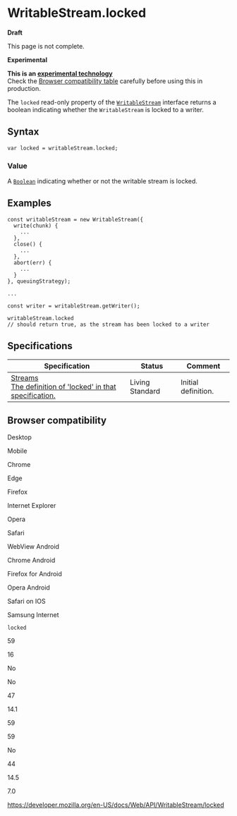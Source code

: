 WritableStream.locked
=====================

**Draft**

This page is not complete.

**Experimental**

**This is an [experimental technology](https://developer.mozilla.org/en-US/docs/MDN/Guidelines/Conventions_definitions#experimental)**  
Check the [Browser compatibility table](#browser_compatibility) carefully before using this in production.

The `locked` read-only property of the [`WritableStream`](../writablestream) interface returns a boolean indicating whether the `WritableStream` is locked to a writer.

Syntax
------

    var locked = writableStream.locked;

### Value

A [`Boolean`](https://developer.mozilla.org/en-US/docs/Web/JavaScript/Reference/Global_Objects/Boolean) indicating whether or not the writable stream is locked.

Examples
--------

    const writableStream = new WritableStream({
      write(chunk) {
        ...
      },
      close() {
        ...
      },
      abort(err) {
        ...
      }
    }, queuingStrategy);

    ...

    const writer = writableStream.getWriter();

    writableStream.locked
    // should return true, as the stream has been locked to a writer

Specifications
--------------

<table><thead><tr class="header"><th>Specification</th><th>Status</th><th>Comment</th></tr></thead><tbody><tr class="odd"><td><a href="https://streams.spec.whatwg.org/#ws-locked">Streams<br />
<span class="small">The definition of 'locked' in that specification.</span></a></td><td><span class="spec-living">Living Standard</span></td><td>Initial definition.</td></tr></tbody></table>

Browser compatibility
---------------------

Desktop

Mobile

Chrome

Edge

Firefox

Internet Explorer

Opera

Safari

WebView Android

Chrome Android

Firefox for Android

Opera Android

Safari on IOS

Samsung Internet

`locked`

59

16

No

No

47

14.1

59

59

No

44

14.5

7.0

<a href="https://developer.mozilla.org/en-US/docs/Web/API/WritableStream/locked" class="_attribution-link">https://developer.mozilla.org/en-US/docs/Web/API/WritableStream/locked</a>

